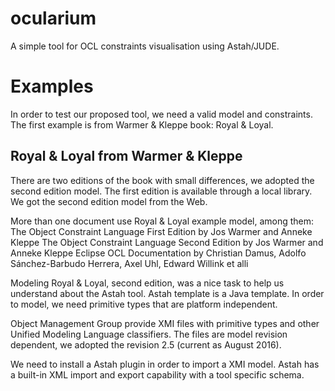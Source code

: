 # ocularium
A simple tool for OCL constraints visualisation using Astah/JUDE.

# Examples

In order to test our proposed tool, we need a valid model and constraints. 
The first example is from Warmer & Kleppe book: Royal & Loyal.

## Royal & Loyal from Warmer & Kleppe

There are two editions of the book with small differences, we adopted the second edition model.
The first edition is available through a local library. We got the second edition model from the Web.

More than one document use Royal & Loyal example model, among them:
The Object Constraint Language First Edition by Jos Warmer and Anneke Kleppe
The Object Constraint Language Second Edition by Jos Warmer and Anneke Kleppe
Eclipse OCL Documentation by Christian Damus, Adolfo Sánchez-Barbudo Herrera, Axel Uhl, Edward Willink et alli

Modeling Royal & Loyal, second edition, was a nice task to help us understand about the Astah tool.
Astah template is a Java template. In order to model, we need primitive types that are platform independent.

Object Management Group provide XMI files with primitive types and other Unified Modeling Language classifiers.
The files are model revision dependent, we adopted the revision 2.5 (current as August 2016).

We need to install a Astah plugin in order to import a XMI model. Astah has a built-in XML import and export capability with a tool specific schema.

